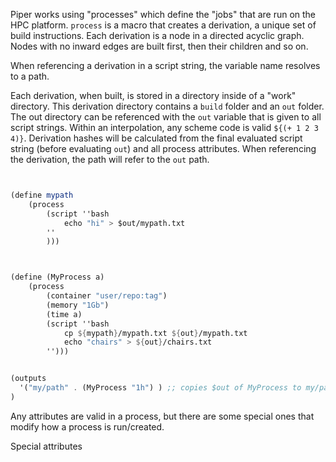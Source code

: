 Piper works using "processes" which define the "jobs" that are run on the HPC platform.
`process` is a macro that creates a derivation, a unique set of build instructions. Each derivation is a node in a directed acyclic graph. Nodes with no inward edges are built first,
then their children and so on.

When referencing a derivation in a script string, the variable name resolves to a path.

Each derivation, when built, is stored in a directory inside of a "work" directory. This derivation directory contains a `build` folder and an `out` folder. The out directory can be referenced with the `out` variable that is given to all script strings. Within an interpolation, any scheme code is valid `${(+ 1 2 3 4)}`. Derivation hashes will be calculated from the final evaluated script string (before evaluating `out`) and all process attributes. When referencing the derivation, the path will refer to the `out` path.

```scheme


(define mypath
	(process
		(script ''bash
			echo "hi" > $out/mypath.txt
		''
		)))



(define (MyProcess a)
	(process
		(container "user/repo:tag")
		(memory "1Gb")
		(time a)
		(script ''bash
			cp ${mypath}/mypath.txt ${out}/mypath.txt
			echo "chairs" > ${out}/chairs.txt
		'')))


(outputs
  '("my/path" . (MyProcess "1h") ) ;; copies $out of MyProcess to my/path
)

```

Any attributes are valid in a process, but there are some special ones that modify how a process is run/created.

Special attributes
